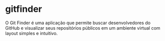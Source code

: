 # gitfinder
O Git Finder é uma aplicação que permite buscar desenvolvedores do GitHub e visualizar seus repositórios públicos em um ambiente virtual com layout simples e intuitivo.
